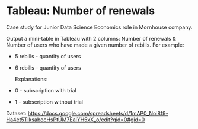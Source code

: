 # Tableau: Number of renewals
Case study for Junior Data Science Economics role in Mornhouse company.

Output a mini-table in Tableau with 2 columns: 
Number of renewals & Number of users who have made a given number of rebills.
For example:
- 5 rebills - quantity of users
- 6 rebills - quantity of users
  
  Explanations:
- 0 - subscription with trial
- 1 - subscription without trial

Dataset:
https://docs.google.com/spreadsheets/d/1mAP0_Noi8f9-Ha4et5TlksabocHsPtUM7EalYH5xX_o/edit?gid=0#gid=0

